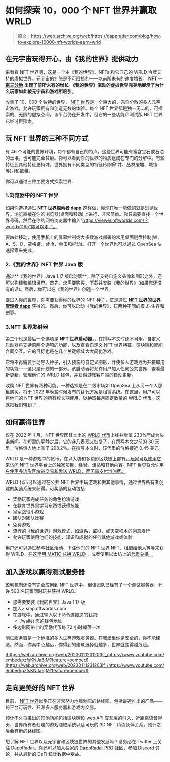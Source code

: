 # 如何探索 10，000 个 NFT 世界并赢取 WRLD

> 原文：<https://web.archive.org/web/https://dappradar.com/blog/how-to-explore-10000-nft-worlds-earn-wrld>

## 在元宇宙玩得开心，由《我的世界》提供动力

来看看 NFT 世界吧，这是一个由《我的世界》、NFTs 和它自己的 WRLD 令牌支持的虚拟世界。元宇宙的扩张是不可阻挡的——以前所未有的速度增长。 [**NFT 一亩三分地**](https://web.archive.org/web/20230111231203/https://dappradar.com/ethereum/games/nft-worlds) **出现了前所未有的增长。《我的世界》驱动的虚拟世界完美地展示了为什么玩家如此被元宇宙和游戏所吸引。**

收集了 10，000 个独特的世界， [NFT 世界](https://web.archive.org/web/20230111231203/https://dappradar.com/ethereum/games/nft-worlds)是一个巨大的，完全分散的多人元宇宙游戏，允许玩家拥有和创造无数的体验。每个 NFT 世界都是独一无二的、可探索的、无限的虚拟空间。该平台仍在开发中，但它的一些功能和测试版 NFT 世界已经可供探索。

## 玩 NFT 世界的三种不同方式

有 46 个可能的世界环境，每个都有自己的特点。这些世界可能有富含宝石或石油的土壤，也可能完全贫瘠。你可以看到你的世界的物质组成在专门的分解中。有些特征比其他特征更特殊，世界拥有不同类型的特征(例如矿井、丛林废墟、城镇等)。)和数量。

你可以通过三种主要方式探索世界:

### 1.浏览器中的 NFT 世界

如果你选择通过 [**NFT 世界探索者 dapp**](https://web.archive.org/web/20230111231203/https://www.nftworlds.com/manager) 这样做，你现在唯一能做的就是浏览世界。浏览直接在你的浏览器(桌面和移动)上进行，非常简单。你只需要查找一个世界号码，然后在你的网络浏览器中输入"https://viewer.nftworlds.com/？world=1165“你可以走了。

要四处移动，使用手机上的屏幕控制或大多数游戏部署的常用桌面键盘控制(W、A、S、D、空格键、shift、单击和拖动)。打开一个世界也可以通过 OpenSea 快速探索来完成。

### 2.《我的世界》NFT 世界 Java 版

通过**《我的世界》Java 1.17 版启动器**，除了支持自定义头像和图形之外，还可以构建和编辑世界。首先，您需要购买、下载并安装《我的世界》(如果您还没有的话)。然后，你可以在《我的世界》创造一个世界。

要进入你的世界，你需要获得你的世界的 NFT 种子，它是通过 [**NFT 世界的世界管理者 dapp**](https://web.archive.org/web/20230111231203/https://www.nftworlds.com/manager) 获得的。然后，你可以启动《我的世界》，玩两种不同的模式-生存和创意。

### 3.NFT 世界发射器

第三个也是最后一个选项是 **NFT 世界启动器，**，在撰写本文时还不可用。自定义启动器将支持前两个选项的功能，以及查看自定义 NFT 世界特征、区块链和智能合同交互。它的目标也是在几个关键领域大大简化游戏。

它将不再需要手动导入种子，引入预装的自定义图形，并使多人游戏成为开箱即用的功能——这只是计划的一部分。该启动器将允许用户加入任何公共世界，查看最新更新，管理他们的 WRLD 钱包，并获得游戏客户端的自动更新。

收购 NFT 世界有两种可能。一种选择是在二级市场如 OpenSea 上从另一个人那里购买。将于 2022 年晚些时候发布的替代方案是租赁系统。在这里，用户可以将他们的 NFT 世界的所有权长期使用，以换取每月固定数量的 WRLD 代币。这就把我们带到了…

## 如何赢得世界

仅在 2022 年 1 月，NFT 世界因其本土的 [WRLD 代币](https://web.archive.org/web/20230111231203/https://dappradar.com/hub/token/eth/WRLD?from=0xD5d86FC8d5C0Ea1aC1Ac5Dfab6E529c9967a45E9)上线并增值 233%而成为头条新闻。在短暂的平静之后，它的非凡表现又恢复了，在撰写本文之前的 30 天里，价格惊人地上涨了 298.2%。在撰写本文时，该代币的价格接近 0.45 美元。

WRLD 是一种游戏中的货币，在以太坊和多边形区块链上都有[。玩家可以使用它来访问 NFT 世界平台上的独家项目，经验，津贴和其他内容。NFT 世界将允许用户使用多边形区块链交易和发送 WRLD，而无需支付汽油费。](https://web.archive.org/web/20230111231203/https://dappradar.com/hub/token/eth/WRLD?from=0xD5d86FC8d5C0Ea1aC1Ac5Dfab6E529c9967a45E9)

WRLD 代币可以通过在公共 NFT 世界中玩游戏和做其他事情，通过世界所有者创建的奖励系统来获得。可奖励的互动包括:

*   奖励玩家完成任务的角色扮演游戏
*   在教育世界里学习东西或获得技能
*   皇家战役小游戏
*   团队对团队比赛
*   免费游戏
*   流行的《我的世界》游戏模式，如派系，监狱，或天空积木的创意发行
*   允许玩家使用他们的技能、知识和成就的任何其他游戏或体验

用户还可以通过参与社区活动、下注他们的 NFT 世界 NFT、租借给他人等等来获得 WRLD。[在这里用 MATIC 兑换 WRLD](https://web.archive.org/web/20230111231203/https://dappradar.com/hub/token/polygon/WRLD?from=0xD5d86FC8d5C0Ea1aC1Ac5Dfab6E529c9967a45E9) ，或者使用以太坊上的[代币兑换。](https://web.archive.org/web/20230111231203/https://dappradar.com/hub/token/eth/WRLD?from=0xD5d86FC8d5C0Ea1aC1Ac5Dfab6E529c9967a45E9)

## 加入游戏以赢得测试服务器

盈利机制还没有完全应用到 NFT 世界中。但该团队已经有了一个测试服务器，允许 500 名玩家同时玩并获得 WRLD。

*   您需要安装《我的世界》Java 1.17 版
*   加入> smp.nftworlds.com
*   在游戏中，通过输入以下命令连接您的钱包:
    *   /wallet 您的钱包地址
*   多边形网络上的奖励代币每 72 小时掉落一次

测试服务器是一个标准的多人生存游戏服务器。在城堡里你是安全的，你不能建造。然而，你离中心越远，你得到的建筑选择就越多，世界就变得越危险。

[https://web.archive.org/web/20230111231203if_/https://www.youtube.com/embed/pzfsKNJa6jM?feature=oembed](https://web.archive.org/web/20230111231203if_/https://www.youtube.com/embed/pzfsKNJa6jM?feature=oembed)

## 走向更美好的 NFT 世界

目前， [NFT 世界](https://web.archive.org/web/20230111231203/https://dappradar.com/ethereum/games/nft-worlds)似乎正在非常努力地规划它的路线图，包括最近推出的产品——跨平台可玩性、开源多人服务器和游戏内交易。

预计不久将推出的其他功能包括区块链和 web API 交互层的引入、近距离语音聊天、世界所有者创建的游戏赚取系统以及可玩的 3D NFT 角色伙伴关系。预计之后会有新的路线图。

想了解 NFT 世界以及元宇宙和区块链世界的其他发展吗？请务必在 Twitter 上关注 DappRadar。你还可以加入独家的 [DappRadar PRO](https://web.archive.org/web/20230111231203/https://dappradar.com/token/pro) 社区，参加 [Discord](https://web.archive.org/web/20230111231203/https://discord.gg/4ybbssrHkm) 讨论，并从最新的 DeFi 统计数据中受益。